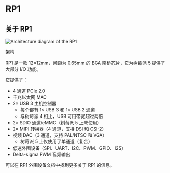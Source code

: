 # RP1

## 关于 RP1

![Architecture diagram of the RP1](https://www.raspberrypi.com/documentation/microcontrollers/images/rp1.jpg)

 架构

RP1 是一款 12×12mm，间距为 0.65mm 的 BGA 南桥芯片，它为树莓派 5 提供了大部分 I/O 功能。

 它提供了：

* 4 通道 PCIe 2.0
* 千兆以太网 MAC
* 2× USB 3 主机控制器
  * 每个都有 1× USB 3 和 1× USB 2 通道
  * 与树莓派 4 相比，USB 可用带宽超过两倍
* 2× SDIO 通道/eMMC（树莓派 5 上未使用）
* 2× MIPI 转换器（4 通道，支持 DSI 和 CSI-2）
* 视频 DAC（3 通道，支持 PAL/NTSC 和 VGA）
  * 树莓派 5 上仅使用了单通道（复合）
* 低速外围设备（SPI、UART、I2C、PWM、GPIO、I2S）
* Delta-sigma PWM 音频输出

可以在 RP1 外围设备文档中找到更多关于 RP1 的信息。
